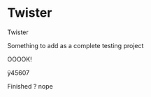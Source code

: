Twister
=======

Twister

Something to add as a complete testing project

OOOOK!

ÿ45607

Finished ?
nope

